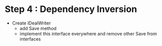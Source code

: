 # Step 4 : Dependency Inversion

- Create IDealWriter
    - add Save method
    - implement this interface everywhere and remove other Save from interfaces
